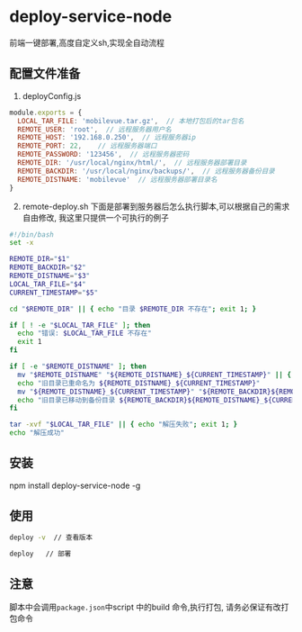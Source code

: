 # deploy-service-node
前端一键部署,高度自定义sh,实现全自动流程

## 配置文件准备
1. deployConfig.js

```js
module.exports = {
  LOCAL_TAR_FILE: 'mobilevue.tar.gz',  // 本地打包后的tar包名
  REMOTE_USER: 'root',  // 远程服务器用户名
  REMOTE_HOST: '192.168.0.250',  // 远程服务器ip
  REMOTE_PORT: 22,    // 远程服务器端口
  REMOTE_PASSWORD: '123456',  // 远程服务器密码
  REMOTE_DIR: '/usr/local/nginx/html/',  // 远程服务器部署目录
  REMOTE_BACKDIR: '/usr/local/nginx/backups/',  // 远程服务器备份目录
  REMOTE_DISTNAME: 'mobilevue'  // 远程服务器部署目录名
}
```

2. remote-deploy.sh
下面是部署到服务器后怎么执行脚本,可以根据自己的需求自由修改, 我这里只提供一个可执行的例子
```sh
#!/bin/bash
set -x

REMOTE_DIR="$1"
REMOTE_BACKDIR="$2"
REMOTE_DISTNAME="$3"
LOCAL_TAR_FILE="$4"
CURRENT_TIMESTAMP="$5"

cd "$REMOTE_DIR" || { echo "目录 $REMOTE_DIR 不存在"; exit 1; }

if [ ! -e "$LOCAL_TAR_FILE" ]; then
  echo "错误: $LOCAL_TAR_FILE 不存在"
  exit 1
fi

if [ -e "$REMOTE_DISTNAME" ]; then
  mv "$REMOTE_DISTNAME" "${REMOTE_DISTNAME}_${CURRENT_TIMESTAMP}" || { echo "重命名失败"; exit 1; }
  echo "旧目录已重命名为 ${REMOTE_DISTNAME}_${CURRENT_TIMESTAMP}"
  mv "${REMOTE_DISTNAME}_${CURRENT_TIMESTAMP}" "${REMOTE_BACKDIR}${REMOTE_DISTNAME}_${CURRENT_TIMESTAMP}" || { echo "移动到备份目录失败"; exit 1; }
  echo "旧目录已移动到备份目录 ${REMOTE_BACKDIR}${REMOTE_DISTNAME}_${CURRENT_TIMESTAMP}"
fi

tar -xvf "$LOCAL_TAR_FILE" || { echo "解压失败"; exit 1; }
echo "解压成功"
```

## 安装
npm install deploy-service-node -g

## 使用

```sh
deploy -v  // 查看版本
```

```sh
deploy   // 部署
```

## 注意
脚本中会调用`package.json`中script 中的build 命令,执行打包, 请务必保证有改打包命令
